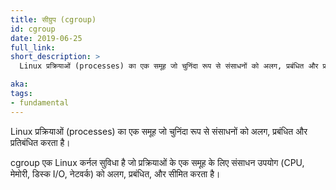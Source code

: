```yaml
---
title: सीग्रुप (cgroup)
id: cgroup
date: 2019-06-25
full_link:
short_description: >
  Linux प्रक्रियाओं (processes) का एक समूह जो चुनिंदा रूप से संसाधनों को अलग, प्रबंधित और प्रतिबंधित करता है।

aka:
tags:
- fundamental
---
```

Linux प्रक्रियाओं (processes) का एक समूह जो चुनिंदा रूप से संसाधनों को अलग, प्रबंधित और प्रतिबंधित करता है।

<!--more--> 

cgroup एक Linux कर्नल सुविधा है जो प्रक्रियाओं के एक समूह के लिए संसाधन उपयोग (CPU, मेमोरी, डिस्क I/O, नेटवर्क) को अलग, प्रबंधित, और सीमित करता है।
